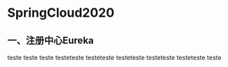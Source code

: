 # SpringCloud2020

## 一、注册中心Eureka


teste  teste
teste  testeteste  testeteste  testeteste  testeteste  testeteste  teste